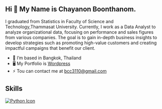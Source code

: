 ## Hi 👋 My Name is Chayanon Boonthanom.
I graduated from Statistics in Faculty of Science and Technology,Thammasat University.
Currently, I work as a Data Analyst to analyze organizational data, focusing on performance and sales figures from various companies. 
The goal is to gain in-depth business insights to develop strategies such as promoting high-value customers and creating impactful campaigns that benefit our client.

- 🔭 I’m based in Bangkok, Thailand
- 🖥️ My Portfolio is [Wordpress](https://chayanonboo.com/)
- ⚡ Tou can contact me at bcc3110@gmail.com

## Skills
[![Python Icon]([URL_ของ_รูปภาพ_Python_Icon](https://en.m.wikipedia.org/wiki/File:Python-logo-notext.svg))](https://www.python.org/)
